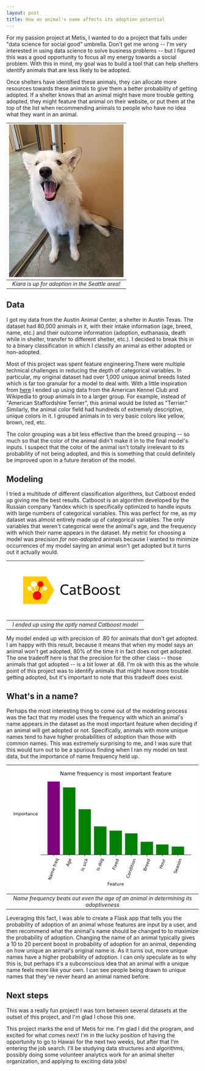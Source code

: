 ```yaml
---
layout: post
title: How an animal's name affects its adoption potential
--- 
```


For my passion project at Metis, I wanted to do a project that falls under "data science for social good" umbrella. Don't get me wrong -- I'm very interested in using data science to solve business problems -- but I figured this was a good opportunity to focus all my energy towards a social problem. With this in mind, my goal was to build a tool that can help shelters identify animals that are less likely to be adopted. 

Once shelters have identified these animals, they can allocate more resources towards these animals to give them a better probability of getting adopted. If a shelter knows that an animal might have more trouble getting adopted, they might feature that animal on their website, or put them at the top of the list when recommending animals to people who have no idea what they want in an animal.

| ![Dog up for adoption](../images/animals/seattle-dog.jpg) | 
|:--:| 
| *Kiara is up for adoption in the Seattle area!* |

## Data
I got my data from the Austin Animal Center, a shelter in Austin Texas. The dataset had 80,000 animals in it, with their intake information (age, breed, name, etc.) and their outcome information (adoption, euthanasia, death while in shelter, transfer to different shelter, etc.). I decided to break this in to a binary classification in which I classify an animal as either adopted or non-adopted. 

Most of this project was spent feature engineering.There were multiple technical challenges in reducing the depth of categorical variables. In particular, my original dataset had over 1,000 unique animal breeds listed which is far too granular for a model to deal with. With a little inspiration from [here](https://www.kaggle.com/andraszsom/dog-breeds-dog-groups/notebook) I ended up using data from the American Kennel Club and Wikipedia to group animals in to a larger group. For example, instead of "American Staffordshire Terrier", this animal would be listed as "Terrier." Similarly, the animal color field had hundreds of extremely descriptive, unique colors in it. I grouped animals in to very basic colors like yellow, brown, red, etc. 

The color grouping was a bit less effective than the breed grouping -- so much so that the color of the animal didn't make it in to the final model's inputs. I suspect that the color of the animal isn't totally irrelevant to its probability of not being adopted, and this is something that could definitely be improved upon in a future iteration of the model. 

## Modeling

I tried a multitude of different classification algorithms, but Catboost ended up giving me the best results. Catboost is an algorithm developed by the Russian company Yandex which is specifically optimized to handle inputs with large numbers of categorical variables. This was perfect for me, as my dataset was almost entirely made up of categorical variables. The only variables that weren't categorical were the animal's age, and the frequency with which their name appears in the dataset. My metric for choosing a model was precision *for non-adopted* animals because I wanted to minimize occurrences of my model saying an animal won't get adopted but it turns out it actually would. 

| ![Catboost](../images/animals/catboost.png) | 
|:--:| 
| *I ended up using the aptly named Catboost model* |

My model ended up with precision of .80 for animals that don't get adopted. I am happy with this result, because it means that when my model says an animal won't get adopted, 80% of the time it in fact does not get adopted. The one tradeoff here is that the precision for the other class -- those animals that got adopted -- is a bit lower at .68. I'm ok with this as the whole point of this project was to identify animals that might have more trouble getting adopted, but it's important to note that this tradeoff does exist. 

## What's in a name?

Perhaps the most interesting thing to come out of the modeling process was the fact that my model uses the frequency with which an animal's name appears in the dataset as the most important feature when deciding if an animal will get adopted or not. Specifically, animals with more unique names tend to have higher probabilities of adoption than those with common names. This was extremely surprising to me, and I was sure that this would turn out to be a spurious finding when I ran my model on test data, but the importance of name frequency held up.

| ![Feature importance](../images/animals/feature-importance.png) | 
|:--:| 
| *Name frequency beats out even the age of an animal in determining its adoptiveness* |

Leveraging this fact, I was able to create a Flask app that tells you the probability of adoption of an animal whose features are input by a user, and then recommend what the animal's name should be changed to to maximize the probability of adoption. Changing the name of an animal typically gives a 10 to 20 percent boost in probability of adoption for an animal, depending on how unique an animal's original name is. As it turns out, more unique names have a higher probability of adoption. I can only speculate as to why this is, but perhaps it's a subconscious idea that an animal with a unique name feels more like your own. I can see people being drawn to unique names that they've never heard an animal named before. 

## Next steps

This was a really fun project! I was torn between several datasets at the outset of this project, and I'm glad I chose this one. 

This project marks the end of Metis for me. I'm glad I did the program, and excited for what comes next! I'm in the lucky position of having the opportunity to go to Hawaii for the next two weeks, but after that I'm entering the job search. I'll be studying data structures and algorithms, possibly doing some volunteer analytics work for an animal shelter organization, and applying to exciting data jobs!